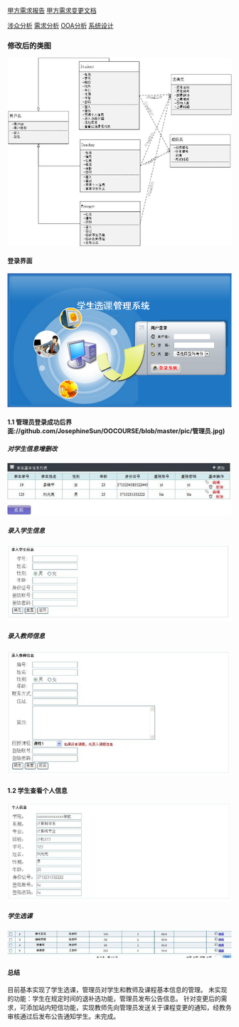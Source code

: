 [甲方需求报告](https://github.com/Erutan-pku/oo/blob/master/课程管理系统需求报告.md)
[甲方需求变更文档](https://github.com/Erutan-pku/oo/blob/master/课程管理系统需求变更.md)

[涉众分析](https://github.com/JosephineSun/OOCOURSE/blob/master/homework3/%E6%B6%89%E4%BC%97%E5%88%86%E6%9E%90.md)
[需求分析](https://github.com/JosephineSun/OOCOURSE/blob/master/homework4/%E9%9C%80%E6%B1%82%E5%88%86%E6%9E%90.md)
[OOA分析](https://github.com/JosephineSun/OOCOURSE/blob/master/homework5/OOA分析.md)
[系统设计](https://github.com/JosephineSun/OOCOURSE/blob/master/homework6/系统设计.md)
### 修改后的类图 ###
![image](https://github.com/JosephineSun/OOCOURSE/blob/master/pic/类图修改.jpg)
#### 登录界面
![image](https://github.com/JosephineSun/OOCOURSE/blob/master/pic/登录.png)
#### 1.1 管理员登录成功后界面://github.com/JosephineSun/OOCOURSE/blob/master/pic/管理员.jpg)
##### 对学生信息增删改
![image](https://github.com/JosephineSun/OOCOURSE/blob/master/pic/管理员3.jpg)
##### 录入学生信息
![image](https://github.com/JosephineSun/OOCOURSE/blob/master/pic/录入学生.jpg)
##### 录入教师信息
![image](https://github.com/JosephineSun/OOCOURSE/blob/master/pic/%E5%BD%95%E5%85%A5%E6%95%99%E5%B8%88.jpg)
#### 1.2 学生查看个人信息
![image](https://github.com/JosephineSun/OOCOURSE/blob/master/pic/学生个人信息管理.jpg)
##### 学生选课
![image](https://github.com/JosephineSun/OOCOURSE/blob/master/pic/2.jpg)
#### 总结
目前基本实现了学生选课，管理员对学生和教师及课程基本信息的管理。
未实现的功能：学生在规定时间的退补选功能，管理员发布公告信息。
针对变更后的需求，可添加站内短信功能，实现教师先向管理员发送关于课程变更的通知，经教务审核通过后发布公告通知学生。未完成。
